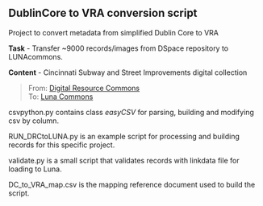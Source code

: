 DublinCore to VRA conversion script
-----------------------------------
Project to convert metadata from simplified Dublin Core to VRA  

**Task** - Transfer ~9000 records/images from DSpace repository to LUNAcommons.

**Content** - Cincinnati Subway and Street Improvements digital collection
>From: [Digital Resource Commons](http://drc.libraries.uc.edu/handle/2374.UC/702759)  
>To: [Luna Commons](http://digproj.libraries.uc.edu:8180/luna/servlet/univcincin~42~42)

csvpython.py contains class _easyCSV_ for parsing, building and modifying csv by column.

RUN_DRCtoLUNA.py is an example script for processing and building records for this specific project.

validate.py is a small script that validates records with linkdata file for loading to Luna.

DC_to_VRA_map.csv is the mapping reference document used to build the script.
